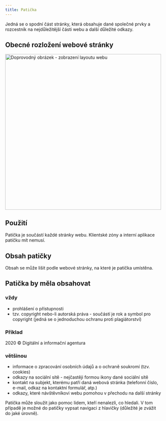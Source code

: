 ```yaml
---
title: Patička
---
```

Jedná se o spodní část stránky, která obsahuje dané společné prvky a rozcestník na nejdůležitější části webu a další důležité odkazy.

## Obecné rozložení webové stránky
<img src="/_media/showcase/footer.png" width="500" alt="Doprovodný obrázek - zobrazení layoutu webu" />  

## Použití
Patička je součástí každé stránky webu. Klientské zóny a interní aplikace patičku mít nemusí.

## Obsah patičky
Obsah se může lišit podle webové stránky, na které je patička umístěna.

## Patička by měla obsahovat
### vždy

- prohlášení o přístupnosti
- tzv. copyright nebo-li autorská práva - součástí je rok a symbol pro copyright (jedná se o jednoduchou ochranu proti plagiátorství)

### Příklad

2020 © Digitální a informační agentura

### většinou

- informace o zpracování osobních údajů a o ochraně soukromí (tzv. cookies)
- odkazy na sociální sítě - nejčastěji formou ikony dané sociální sítě
- kontakt na subjekt, kterému patří daná webová stránka (telefonní číslo, e-mail, odkaz na kontaktní formulář, atp.)
- odkazy, které návštěvníkovi webu pomohou v přechodu na další stránky

Patička může sloužit jako pomoc lidem, kteří nenalezli, co hledali. V tom případě je možné do patičky vypsat navigaci z hlavičky (důležité je zvážit do jaké úrovně).


